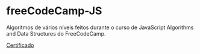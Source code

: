 # freeCodeCamp-JS
Algoritmos de vários níveis feitos durante o curso de JavaScript Algorithms and Data Structures do FreeCodeCamp.

<a href="https://www.freecodecamp.org/certification/mayaraujomoraes/javascript-algorithms-and-data-structures" target="_blank"> Certificado </a>
